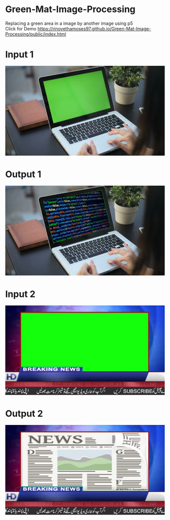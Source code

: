 # Green-Mat-Image-Processing
Replacing a green area in a image by another image using p5  
Click for Demo https://rinovethamoses97.github.io/Green-Mat-Image-Processing/public/index.html
# Input 1
![alt text](https://github.com/rinovethamoses97/Green-Mat-Image-Processing/blob/master/public/outputSource.png)
# Output 1
![alt text](https://github.com/rinovethamoses97/Green-Mat-Image-Processing/blob/master/public/outputTarget.png)
# Input 2
![alt text](https://github.com/rinovethamoses97/Green-Mat-Image-Processing/blob/master/public/outputSource1.png)
# Output 2
![alt text](https://github.com/rinovethamoses97/Green-Mat-Image-Processing/blob/master/public/output1Target.png)
